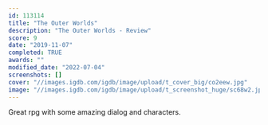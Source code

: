 ```yaml
---
id: 113114
title: "The Outer Worlds"
description: "The Outer Worlds - Review"
score: 9
date: "2019-11-07"
completed: TRUE
awards: ""
modified_date: "2022-07-04"
screenshots: []
cover: "//images.igdb.com/igdb/image/upload/t_cover_big/co2eew.jpg"
image: "//images.igdb.com/igdb/image/upload/t_screenshot_huge/sc68w2.jpg"
---
```

Great rpg with some amazing dialog and characters.